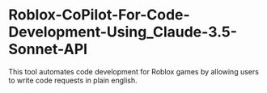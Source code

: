# Roblox-CoPilot-For-Code-Development-Using_Claude-3.5-Sonnet-API
This tool automates code development for Roblox games by allowing users to write code requests in plain english.
